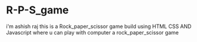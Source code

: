 # R-P-S_game
i'm ashish raj
this is a Rock_paper_scissor game 
build using HTML CSS AND Javascript
where u can play with computer a rock_paper_scissor game 
